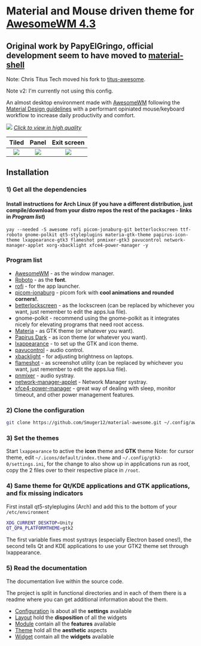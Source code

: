 # Material and Mouse driven theme for [AwesomeWM 4.3](https://awesomewm.org/)
## Original work by PapyElGringo, official development seem to have moved to [material-shell](https://github.com/PapyElGringo/material-shell)

Note: Chris Titus Tech moved his fork to [titus-awesome](https://github.com/ChrisTitusTech/titus-awesome).

Note v2: I'm currently not using this config.

An almost desktop environment made with [AwesomeWM](https://awesomewm.org/) following the [Material Design guidelines](https://material.io) with a performant opiniated mouse/keyboard workflow to increase daily productivity and comfort.

[![](./theme/PapyElGringo-theme/demo.gif?raw=true)](https://www.reddit.com/r/unixporn/comments/anp51q/awesome_material_awesome_workflow/)
*[Click to view in high quality](https://www.reddit.com/r/unixporn/comments/anp51q/awesome_material_awesome_workflow/)*

| Tiled         | Panel         | Exit screen   |
|:-------------:|:-------------:|:-------------:|
|![](https://i.imgur.com/fELCtep.png)|![](https://i.imgur.com/7IthpQS.png)|![](https://i.imgur.com/rcKOLYQ.png)|

## Installation

### 1) Get all the dependencies

#### Install instructions for Arch Linux (if you have a different distribution, just compile/download from your distro repos the rest of the packages - links in *Program list*)

```
yay --needed -S awesome rofi picom-jonaburg-git betterlockscreen ttf-roboto gnome-polkit qt5-styleplugins materia-gtk-theme papirus-icon-theme lxappearance-gtk3 flameshot pnmixer-gtk3 pavucontrol network-manager-applet xorg-xbacklight xfce4-power-manager -y
```

### Program list

- [AwesomeWM](https://awesomewm.org/) - as the window manager.
- [Roboto](https://fonts.google.com/specimen/Roboto) - as the **font**.
- [rofi](https://github.com/DaveDavenport/rofi) - for the app launcher.
- [picom-jonaburg](https://github.com/jonaburg/picom) - picom fork with **cool animations and rounded corners!**.
- [betterlockscreen](https://github.com/pavanjadhaw/betterlockscreen) - as the lockscreen (can be replaced by whichever you want, just remember to edit the apps.lua file).
- gnome-polkit - recommend using the gnome-polkit as it integrates nicely for elevating programs that need root access.
- [Materia](https://github.com/nana-4/materia-theme) - as GTK theme (or whatever you want).
- [Papirus Dark](https://github.com/PapirusDevelopmentTeam/papirus-icon-theme) - as icon theme (or whatever you want).
- [lxappearance](https://sourceforge.net/projects/lxde/files/LXAppearance/) - to set up the GTK and icon theme.
- [pavucontrol](https://freedesktop.org/software/pulseaudio/pavucontrol/) - audio control.
- [xbacklight](https://www.x.org/archive/X11R7.5/doc/man/man1/xbacklight.1.html) - for adjusting brightness on laptops.
- [flameshot](https://flameshot.js.org/#/) - as screenshot utility (can be replaced by whichever you want, just remember to edit the apps.lua file).
- [pnmixer](https://github.com/nicklan/pnmixer) - audio systray.
- [network-manager-applet](https://gitlab.gnome.org/GNOME/network-manager-applet) - Network Manager systray.
- [xfce4-power-manager](https://docs.xfce.org/xfce/xfce4-power-manager/start) - great way of dealing with sleep, monitor timeout, and other power management features.

### 2) Clone the configuration

```bash
git clone https://github.com/Smuger12/material-awesome.git ~/.config/awesome
```

### 3) Set the themes

Start `lxappearance` to active the **icon** theme and **GTK** theme
Note: for cursor theme, edit `~/.icons/default/index.theme` and `~/.config/gtk3-0/settings.ini`, for the change to also show up in applications run as root, copy the 2 files over to their respective place in `/root`.

### 4) Same theme for Qt/KDE applications and GTK applications, and fix missing indicators

First install qt5-styleplugins (Arch) and add this to the bottom of your `/etc/environment`

```bash
XDG_CURRENT_DESKTOP=Unity
QT_QPA_PLATFORMTHEME=gtk2
```

The first variable fixes most systrays (especially Electron based ones!), the second tells Qt and KDE applications to use your GTK2 theme set through lxappearance.

### 5) Read the documentation

The documentation live within the source code.

The project is split in functional directories and in each of them there is a readme where you can get additional information about the them.

* [Configuration](./configuration) is about all the **settings** available
* [Layout](./layout) hold the **disposition** of all the widgets
* [Module](./module) contain all the **features** available
* [Theme](./theme) hold all the **aesthetic** aspects
* [Widget](./widget) contain all the **widgets** available
